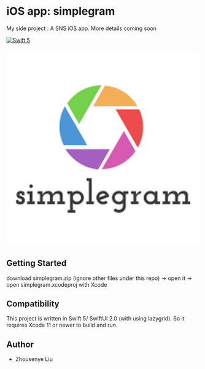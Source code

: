 # iOS app: simplegram
My side project : A SNS iOS app. More details coming soon 

[![Swift 5](https://img.shields.io/badge/Swift-5.0-orange.svg)](https://swift.org)

<h3 align="center">
<img src="simplegram.png" />
</h3>

## Getting Started


download simplegram.zip (ignore other files under this repo) -> open it -> open simplegram.xcodeproj with Xcode

## Compatibility

This project is written in Swift 5/ SwiftUI 2.0 (with using lazygrid). So it requires Xcode 11 or newer to build and run.

## Author

* Zhousenye Liu



